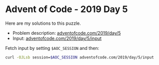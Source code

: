 # Advent of Code - 2019 Day 5
Here are my solutions to this puzzle.

* Problem description: [adventofcode.com/2019/day/5](https://adventofcode.com/2019/day/5)
* Input: [adventofcode.com/2019/day/5/input](https://adventofcode.com/2019/day/5/input)

Fetch input by setting `$AOC_SESSION` and then:
```bash
curl -OJLsb session=$AOC_SESSION adventofcode.com/2019/day/5/input
```
